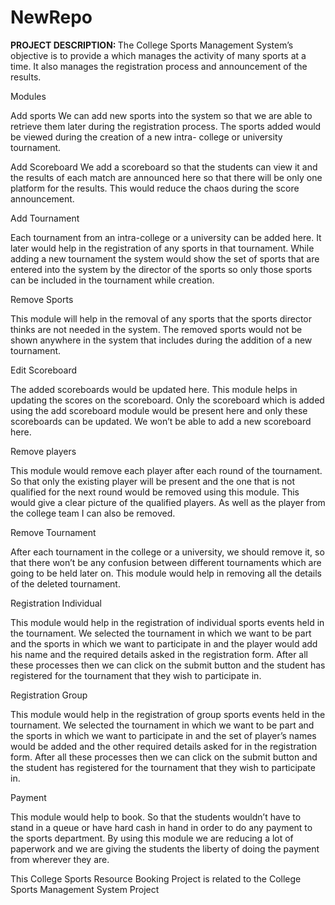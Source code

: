 # NewRepo

<b>PROJECT DESCRIPTION: </b>The College Sports Management System’s objective is to provide a which manages the activity of many sports at a time. It also manages the registration process and announcement of the results.


Modules

Add sports
We can add new sports into the system so that we are able to retrieve them later during the registration process. The sports added would be viewed during the creation of a new intra- college or university tournament.

Add Scoreboard
We add a scoreboard so that the students can view it and the results of each match are announced here so that there will be only one platform for the results. This would reduce the chaos during the score announcement.



Add Tournament

Each tournament from an intra-college or a university can be added here. It later would help in the registration of any sports in that tournament. While adding a new tournament the system would show the set of sports that are entered into the system by the director of the sports so only those sports can be included in the tournament while creation.

Remove Sports

This module will help in the removal of any sports that the sports director thinks are not needed in the system. The removed sports would not be shown anywhere in the system that includes during the addition of a new tournament.

Edit Scoreboard

The added scoreboards would be updated here. This module helps in updating the scores on the scoreboard. Only the scoreboard which is added using the add scoreboard module would be present here and only these scoreboards can be updated. We won’t be able to add a new scoreboard here.

Remove players

This module would remove each player after each round of the tournament. So that only the existing player will be present and the one that is not qualified for the next round would be removed using this module. This would give a clear picture of the qualified players. As well as the player from the college team I can also be removed.

Remove Tournament

After each tournament in the college or a university, we should remove it, so that there won’t be any confusion between different tournaments which are going to be held later on. This module would help in removing all the details of the deleted tournament.



<Optional if time permits>



Registration Individual

This module would help in the registration of individual sports events held in the tournament. We selected the tournament in which we want to be part and the sports in which we want to participate in and the player would add his name and the required details asked in the registration form. After all these processes then we can click on the submit button and the student has registered for the tournament that they wish to participate in.

Registration Group

This module would help in the registration of group sports events held in the tournament. We selected the tournament in which we want to be part and the sports in which we want to participate in and the set of player’s names would be added and the other required details asked for in the registration form. After all these processes then we can click on the submit button and the student has registered for the tournament that they wish to participate in.

Payment

This module would help to book. So that the students wouldn’t have to stand in a queue or have hard cash in hand in order to do any payment to the sports department. By using this module we are reducing a lot of paperwork and we are giving the students the liberty of doing the payment from wherever they are.

This College Sports Resource Booking Project is related to the College Sports Management System Project
